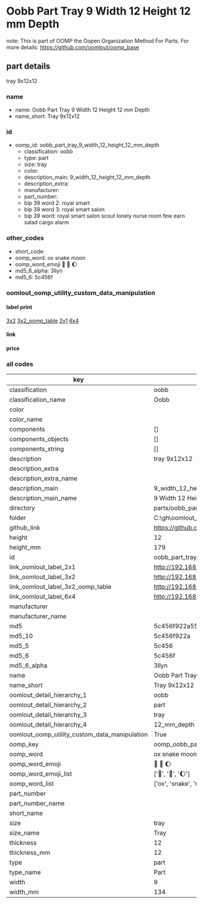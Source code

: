 # Oobb Part Tray 9 Width 12 Height 12 mm Depth  

note: This is part of OOMP the Oopen Organization Method For Parts. For more details: https://github.com/oomlout/oomp_base

##  part details
  



tray 9x12x12



### name
* name: Oobb Part Tray 9 Width 12 Height 12 mm Depth
* name_short: Tray 9x12x12 
### id
* oomp_id: oobb_part_tray_9_width_12_height_12_mm_depth
  * classification: oobb
  * type: part
  * size: tray
  * color: 
  * description_main: 9_width_12_height_12_mm_depth
  * description_extra: 
  * manufacturer: 
  * part_number: 
  * bip 39 word 2: royal smart
  * bip 39 word 3: royal smart salon
  * bip 39 word: royal smart salon scout lonely nurse room few earn salad cargo alarm

### other_codes
* short_code: 
* oomp_word: ox snake moon
* oomp_word_emoji :ox: :snake: :moon:
* md5_6_alpha: 3llyn
* md5_6: 5c456f






### oomlout_oomp_utility_custom_data_manipulation
#### label print
[3x2](http://192.168.1.245:1112/?label=oomp%203llyn)
[3x2_oomp_table](http://192.168.1.108:1112/?label=oomp%203llyn)
[2x1](http://192.168.1.242:1112/?label=oomp%203llyn)
[6x4](http://192.168.1.55:1112/?label=oomp%203llyn)    

#### link

                              

#### price







### all codes 
| key | value |  
| --- | --- |  
| classification | oobb |  
| classification_name | Oobb |  
| color |  |  
| color_name |  |  
| components | [] |  
| components_objects | [] |  
| components_string | [] |  
| description | tray 9x12x12 |  
| description_extra |  |  
| description_extra_name |  |  
| description_main | 9_width_12_height_12_mm_depth |  
| description_main_name | 9 Width 12 Height 12 mm Depth |  
| directory | parts/oobb_part_tray_9_width_12_height_12_mm_depth |  
| folder | C:\gh\oomlout_oobb_version_4_generated_parts\parts\oobb_part_tray_9_width_12_height_12_mm_depth |  
| github_link | https://github.com/oomlout/oomlout_oomp_part_src/tree/main/parts/oobb_part_tray_9_width_12_height_12_mm_depth |  
| height | 12 |  
| height_mm | 179 |  
| id | oobb_part_tray_9_width_12_height_12_mm_depth |  
| link_oomlout_label_2x1 | http://192.168.1.242:1112/?label=oomp%203llyn |  
| link_oomlout_label_3x2 | http://192.168.1.245:1112/?label=oomp%203llyn |  
| link_oomlout_label_3x2_oomp_table | http://192.168.1.108:1112/?label=oomp%203llyn |  
| link_oomlout_label_6x4 | http://192.168.1.55:1112/?label=oomp%203llyn |  
| manufacturer |  |  
| manufacturer_name |  |  
| md5 | 5c456f922a55977e5e41dc157d3325e5 |  
| md5_10 | 5c456f922a |  
| md5_5 | 5c456 |  
| md5_6 | 5c456f |  
| md5_6_alpha | 3llyn |  
| name | Oobb Part Tray 9 Width 12 Height 12 mm Depth |  
| name_short | Tray 9x12x12  |  
| oomlout_detail_hierarchy_1 | oobb |  
| oomlout_detail_hierarchy_2 | part |  
| oomlout_detail_hierarchy_3 | tray |  
| oomlout_detail_hierarchy_4 | 12_mm_depth |  
| oomlout_oomp_utility_custom_data_manipulation | True |  
| oomp_key | oomp_oobb_part_tray_9_width_12_height_12_mm_depth |  
| oomp_word | ox snake moon |  
| oomp_word_emoji | :ox: :snake: :moon: |  
| oomp_word_emoji_list | [':ox:', ':snake:', ':moon:'] |  
| oomp_word_list | ['ox', 'snake', 'moon'] |  
| part_number |  |  
| part_number_name |  |  
| short_name |  |  
| size | tray |  
| size_name | Tray |  
| thickness | 12 |  
| thickness_mm | 12 |  
| type | part |  
| type_name | Part |  
| width | 9 |  
| width_mm | 134 |  
